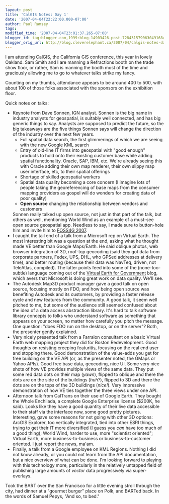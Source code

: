 ```yaml
---
layout: post
title: 'CalGIS Notes: Day 1'
date: '2007-04-04T22:22:00.000-07:00'
author: Paul Ramsey
tags: 
modified_time: '2007-04-04T23:01:37.265-07:00'
blogger_id: tag:blogger.com,1999:blog-14903426.post-7284315790630491684
blogger_orig_url: http://blog.cleverelephant.ca/2007/04/calgis-notes-day-1.html
---
```


I am attending CalGIS, the California GIS conference, this year in lovely Oakland. Sam Smith and I are manning a Refractions booth on the trade show floor, or rather, Sam is manning the booth most of the time and graciously allowing me to go to whatever talks strike my fancy.

Counting on my thumbs, attendance appears to be around 400 to 500, with about 100 of those folks associated with the sponsors on the exhibition floor.

Quick notes on talks:<ul><li>Keynote from Dave Sonnen, IGN analyst. Sonnen is the big name in industry analysts for geospatial, is suitably well connected, and has big generic things to say. Analysts are supposed to predict the future, so the big takeaways are the five things Sonnen says will change the direction of the industry over the next few years.<ul><li>Full spatial data search, the first glimmerings of which we are seeing with the new Google KML search<li>Entry of old-line IT firms into geospatial with "good enough" products to hold onto their existing customer base while adding spatial functionality. Oracle, SAP, IBM, etc. We're already seeing this with Oracle adding their own map renderer, their own slippy map user interface, etc, to their spatial offerings<li>Shortage of skilled geospatial workers<li>Spatial data quality becoming a core concern (I imagine lots of people taking the georeferencing of base maps from the consumer mapping providers as gospel will do wonders for creating data of poor quality)<li>**Open source** changing the relationship between vendors and customers</ul>Sonnen really talked up open source, not just in that part of the talk, but others as well, mentioning World Wind as an example of a must-see open source geospatial app. Needless to say, I made sure to button-hole him and invite him to [FOSS4G 2007](http://2007.foss4g.org/).<br /><li>I caught the tail end of a talk from a Microsoft rep on Virtual Earth. The most interesting bit was a question at the end, asking what he thought made VE better than Google Maps/Earth. He said oblique photos, web browser integration of 3D, roof-top geocoding (said they got data from corporate partners, Fedex, UPS, DHL, who GPSed addresses at delivery time), and better routing (because their data was NavTeq, driven, not TeleAtlas, compiled).  The latter points feed into some of the (none-too-subtle) language coming out of the [Virtual Earth for Government](http://virtualearth4gov.spaces.live.com/Blog/) blog, which avers that Microsoft is doing great work on data quality. We'll see.<br /><li>The Autodesk Map3D product manager gave a good talk on open source, focusing mostly on FDO, and how being open source was benefiting Autodesk and its customers, by providing a faster release cycle and new features from the community. A good talk, it seem well pitched to me, but some of the audience still seemed confused about the idea of a data access abstraction library. It's hard to talk software library concepts to folks who understand software as something that appears on your screen, no matter how carefully you pitch the message. One question: "does FDO run on the desktop, or on the server"? Both, the presenter gently explained.<br /><li>Very nicely presented talk from a Farralon consultant on a basic Virtual Earth web mapping project they did for Boston Redevelopment. Good thoughts on resisting creeping featuritis, focusing on the real end user and stopping there. Good demonstration of the value-adds you get for free building on the VE API (or, as the presenter noted, the GMaps or Yahoo APIs).  Good free base data, geocoding, nice UI.  Some very nice shots of how VE provides multiple views of the same data.  They put some red data dots on their map (*yawn*), flipped to oblique and there the dots are on the side of the buildings (*huh?*), flipped to 3D and there the dots are on the tops of the 3D buildings (*nice!*). Very impressive demonstration of how VE ties together the three views under one API.<br /><li>Afternoon talk from CalTrans on their use of Google Earth. They bought the Whole Enchilada, a complete Google Enterprise license ($200K, he said). Looks like they have a good quantity of their live data accessible to their staff via the interface now, some good pretty pictures. Interesting, gave some reasons for not going with other 3D options: ArcGIS Explorer, too vertically integrated, tied into other ESRI things, trying to get their IT more diversified (I guess you *can* have too much of a good thing); World Wind, harder to use, more "scientist oriented"; Virtual Earth, more business-to-business or business-to-customer oriented. I just report the news, ma'am.<br /><li>Finally, a talk from a Google employee on KML Regions. Nothing I did not know already, or you could not learn from the API documentation, but a nice overview of what can be done. I'm looking forward to playing with this technology more, particularly in the relatively untapped field of publishing large amounts of *vector* data progressively via super-overlays.</ul>Took the BART over the San Francisco for a little evening stroll through the city, had dinner at a "gourmet burger" place on Polk, and BARTed back.  In the words of Samuel Pepys, "And so, to bed."